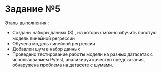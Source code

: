 # Задание №5 

Этапы выполнения :
* Созданы наборы данных (3) , на которых можно обучить простую модель линейной регрессии
* Обучена модель линейной регрессии
* Добавлен шум в набор данных
* Проведено тестирование работы модели на разных датасетах с использованием Pytest, анализируя качество предсказания, обнаружена проблема на датасете с шумами.